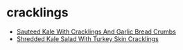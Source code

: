 # cracklings

 * [Sauteed Kale With Cracklings And Garlic Bread Crumbs](index/s/sauteed-kale-with-cracklings-and-garlic-bread-crumbs-10906.json)
 * [Shredded Kale Salad With Turkey Skin Cracklings](index/s/shredded-kale-salad-with-turkey-skin-cracklings-369376.json)
